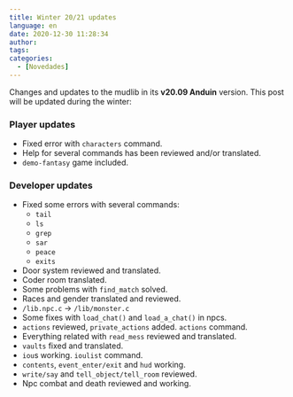 ```yaml
---
title: Winter 20/21 updates
language: en
date: 2020-12-30 11:28:34
author:
tags:
categories:
  - [Novedades]
---
```


Changes and updates to the mudlib in its **v20.09 Anduin** version. This post will be updated during the winter:

### Player updates

  * Fixed error with `characters` command.
  * Help for several commands has been reviewed and/or translated.
  * `demo-fantasy` game included.

### Developer updates

  * Fixed some errors with several commands: 
    * `tail`
    * `ls`
    * `grep`
    * `sar`
    * `peace`
    * `exits`
  * Door system reviewed and translated.
  * Coder room translated.
  * Some problems with `find_match` solved.
  * Races and gender translated and reviewed.
  * `/lib.npc.c` -> `/lib/monster.c`
  * Some fixes with `load_chat()` and `load_a_chat()` in npcs.
  * `actions` reviewed, `private_actions` added. `actions` command.
  * Everything related with `read_mess` reviewed and translated.
  * `vaults` fixed and translated.
  * `iou`s working. `ioulist` command.
  * `contents`, `event_enter/exit` and `hud` working.
  * `write/say` and `tell_object/tell_room` reviewed.
  * Npc combat and death reviewed and working.

